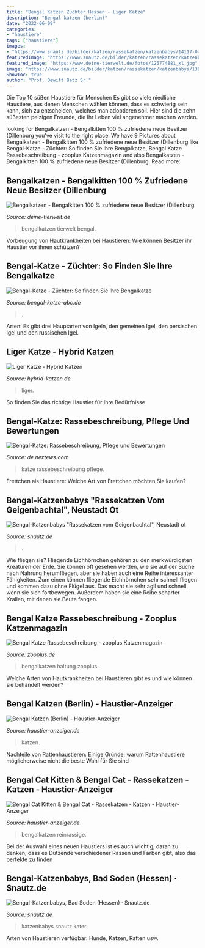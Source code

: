 ```yaml
---
title: "Bengal Katzen Züchter Hessen - Liger Katze"
description: "Bengal katzen (berlin)"
date: "2022-06-09"
categories:
- "haustiere"
tags: ["haustiere"]
images:
- "https://www.snautz.de/bilder/katzen/rassekatzen/katzenbabys/14117-0-280x280.jpg"
featuredImage: "https://www.snautz.de/bilder/katzen/rassekatzen/katzenbabys/14117-0-280x280.jpg"
featured_image: "https://www.deine-tierwelt.de/fotos/125774881_xl.jpg"
image: "https://www.snautz.de/bilder/katzen/rassekatzen/katzenbabys/13894-3-280x280.jpg"
ShowToc: true
author: "Prof. Dewitt Batz Sr."
---
```



Die Top 10 süßen Haustiere für Menschen
Es gibt so viele niedliche Haustiere, aus denen Menschen wählen können, dass es schwierig sein kann, sich zu entscheiden, welches man adoptieren soll. Hier sind die zehn süßesten pelzigen Freunde, die Ihr Leben viel angenehmer machen werden.

	

		
looking for Bengalkatzen - Bengalkitten 100 % zufriedene neue Besitzer (Dillenburg you've visit to the right place. We have 9 Pictures about Bengalkatzen - Bengalkitten 100 % zufriedene neue Besitzer (Dillenburg like Bengal-Katze - Züchter: So finden Sie Ihre Bengalkatze, Bengal Katze Rassebeschreibung - zooplus Katzenmagazin and also Bengalkatzen - Bengalkitten 100 % zufriedene neue Besitzer (Dillenburg. Read more:
		
    
## Bengalkatzen - Bengalkitten 100 % Zufriedene Neue Besitzer (Dillenburg

<img loading=lazy src="https://www.deine-tierwelt.de/fotos/125774881_xl.jpg" onerror="this.onerror=null;this.src='https://tse2.mm.bing.net/th?id=OIP.ZcCatOskDK7RTYACaPc2YgHaJ4&amp;pid=15.1';" alt="Bengalkatzen - Bengalkitten 100 % zufriedene neue Besitzer (Dillenburg">

_Source: deine-tierwelt.de_

>bengalkatzen tierwelt bengal. 

	

Vorbeugung von Hautkrankheiten bei Haustieren: Wie können Besitzer ihr Haustier vor ihnen schützen?

    
## Bengal-Katze - Züchter: So Finden Sie Ihre Bengalkatze

<img loading=lazy src="http://bengal-katze-abc.de/wp-content/uploads/2018/05/2-junge-bengalkatzen-c-aleksei128-www-bigstock-com-bigstock-196191757.jpg" onerror="this.onerror=null;this.src='https://tse4.mm.bing.net/th?id=OIP.mEfL6I_H5-eWuviQSN0O0wHaE7&amp;pid=15.1';" alt="Bengal-Katze - Züchter: So finden Sie Ihre Bengalkatze">

_Source: bengal-katze-abc.de_

>. 

	

Arten: Es gibt drei Hauptarten von Igeln, den gemeinen Igel, den persischen Igel und den russischen Igel.

    
## Liger Katze - Hybrid Katzen

<img loading=lazy src="https://www.hybrid-katzen.de/wp-content/uploads/2019/07/liger.jpg" onerror="this.onerror=null;this.src='https://tse1.mm.bing.net/th?id=OIP.GAK-UEdWUnGngsnL2AzKlgHaFa&amp;pid=15.1';" alt="Liger Katze - Hybrid Katzen">

_Source: hybrid-katzen.de_

>liger. 

	

So finden Sie das richtige Haustier für Ihre Bedürfnisse

    
## Bengal-Katze: Rassebeschreibung, Pflege Und Bewertungen

<img loading=lazy src="http://nextews.com/images/41/fe/41fec71170310e9c.jpg" onerror="this.onerror=null;this.src='https://tse1.mm.bing.net/th?id=OIP.1gf86myJmWJQda1vQr6JpQHaE8&amp;pid=15.1';" alt="Bengal-Katze: Rassebeschreibung, Pflege und Bewertungen">

_Source: de.nextews.com_

>katze rassebeschreibung pflege. 

	

Frettchen als Haustiere: Welche Art von Frettchen möchten Sie kaufen?

    
## Bengal-Katzenbabys &quot;Rassekatzen Vom Geigenbachtal&quot;, Neustadt Ot

<img loading=lazy src="https://www.snautz.de/bilder/katzen/rassekatzen/katzenbabys/14117-0-280x280.jpg" onerror="this.onerror=null;this.src='https://tse1.mm.bing.net/th?id=OIP.mVsNcBDvuJDKwd6iWYLELAAAAA&amp;pid=15.1';" alt="Bengal-Katzenbabys &quot;Rassekatzen vom Geigenbachtal&quot;, Neustadt ot">

_Source: snautz.de_

>. 

	

Wie fliegen sie?
Fliegende Eichhörnchen gehören zu den merkwürdigsten Kreaturen der Erde. Sie können oft gesehen werden, wie sie auf der Suche nach Nahrung herumfliegen, aber sie haben auch eine Reihe interessanter Fähigkeiten. Zum einen können fliegende Eichhörnchen sehr schnell fliegen und kommen dazu ohne Flügel aus. Das macht sie sehr agil und schnell, wenn sie sich fortbewegen. Außerdem haben sie eine Reihe scharfer Krallen, mit denen sie Beute fangen.

    
## Bengal Katze Rassebeschreibung - Zooplus Katzenmagazin

<img loading=lazy src="https://www.zooplus.de/magazin/wp-content/uploads/2017/03/zwei-bengal-katze-beide-farben.jpg" onerror="this.onerror=null;this.src='https://tse3.mm.bing.net/th?id=OIP.zI7WUbzY7hVvRo9b0MJpgAHaDe&amp;pid=15.1';" alt="Bengal Katze Rassebeschreibung - zooplus Katzenmagazin">

_Source: zooplus.de_

>bengalkatzen haltung zooplus. 

	

Welche Arten von Hautkrankheiten bei Haustieren gibt es und wie können sie behandelt werden?

    
## Bengal Katzen (Berlin) - Haustier-Anzeiger

<img loading=lazy src="https://www.deine-tierwelt.de/fotos/127983560_xl.jpg" onerror="this.onerror=null;this.src='https://tse3.mm.bing.net/th?id=OIP.71jUPagekautLrUoKG7ooQHaJ4&amp;pid=15.1';" alt="Bengal Katzen (Berlin) - Haustier-Anzeiger">

_Source: haustier-anzeiger.de_

>katzen. 

	

Nachteile von Rattenhaustieren: Einige Gründe, warum Rattenhaustiere möglicherweise nicht die beste Wahl für Sie sind

    
## Bengal Cat Kitten &amp; Bengal Cat - Rassekatzen - Katzen - Haustier-Anzeiger

<img loading=lazy src="https://images0.dhd24.com/129028224_xl.jpg" onerror="this.onerror=null;this.src='https://tse3.mm.bing.net/th?id=OIP.IwkFiN5FWZi4-N5wog3CpwHaJ4&amp;pid=15.1';" alt="Bengal Cat Kitten &amp; Bengal Cat - Rassekatzen - Katzen - Haustier-Anzeiger">

_Source: haustier-anzeiger.de_

>bengalkatzen reinrassige. 

	

Bei der Auswahl eines neuen Haustiers ist es auch wichtig, daran zu denken, dass es Dutzende verschiedener Rassen und Farben gibt, also das perfekte zu finden

    
## Bengal-Katzenbabys, Bad Soden (Hessen) · Snautz.de

<img loading=lazy src="https://www.snautz.de/bilder/katzen/rassekatzen/katzenbabys/13894-3-280x280.jpg" onerror="this.onerror=null;this.src='https://tse1.mm.bing.net/th?id=OIP.sto2pS8rwy48Fqn4i1z-3AAAAA&amp;pid=15.1';" alt="Bengal-Katzenbabys, Bad Soden (Hessen) · Snautz.de">

_Source: snautz.de_

>katzenbabys snautz kater. 

	

Arten von Haustieren verfügbar: Hunde, Katzen, Ratten usw.

